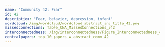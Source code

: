 ```yaml
---
name: "Community 42: Fear"
id: 42
description: "Fear, behavior, depression, infant"
wordcloud: /img/wordcloud/wordcloud_abstract_and_title_42.png
missedconnections: Table_CNA_MissedConnections_c42
interconnectedness: /img/interconnectedness/Figure_Interconnectedness_c42.png
centralpapers: top_10_papers_w_abstract_comm_42
---
```

